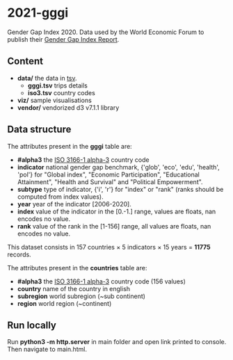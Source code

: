 # 2021-gggi

Gender Gap Index 2020.
Data used by the World Economic Forum to publish their [Gender Gap Index Report](https://reports.weforum.org/global-gender-gap-report-2020/the-global-gender-gap-index-2020/).

## Content

* **data/** the data in [tsv](https://bl.ocks.org/mbostock/3305937).
	* **gggi.tsv** trips details
	* **iso3.tsv** country codes
* **viz/** sample visualisations
* **vendor/** vendorized d3 v7.1.1 library

## Data structure

The attributes present in the **gggi** table are:

* **#alpha3** the [ISO 3166-1 alpha-3](https://en.wikipedia.org/wiki/ISO_3166-1_alpha-3) country code
* **indicator** national gender gap benchmark, {'glob', 'eco', 'edu', 'health', 'pol'} for "Global index", "Economic Participation", "Educational Attainment", "Health and Survival" and "Political Empowerment".
* **subtype** type of indicator, {'i', 'r'} for "index" or "rank" (ranks should be computed from index values).
* **year** year of the indicator [2006-2020].
* **index** value of the indicator in the [0.-1.] range, values are floats, nan encodes no value.
* **rank** value of the rank in the [1-156] range, all values are floats, nan encodes no value.

This dataset consists in 157 countries × 5 indicators × 15 years ️= **11775** records.


The attributes present in the **countries** table are:

* **#alpha3** the [ISO 3166-1 alpha-3](https://en.wikipedia.org/wiki/ISO_3166-1_alpha-3) country code (156 values)
* **country** name of the country in english
* **subregion** world subregion (~sub continent)
* **region** world region (~continent)

## Run locally

Run **python3 -m http.server** in main folder and open link printed to console. Then navigate to main.html.
